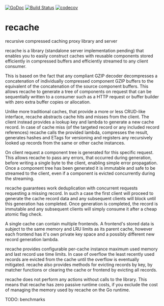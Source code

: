 [![GoDoc](https://godoc.org/github.com/bakape/recache?status.svg)](https://godoc.org/github.com/bakape/recache)
[![Build Status](https://travis-ci.org/bakape/recache.svg?branch=master)](https://travis-ci.org/bakape/recache)
[![codecov](https://codecov.io/gh/bakape/recache/branch/master/graph/badge.svg)](https://codecov.io/gh/bakape/recache)

# recache
recursive compressed caching proxy library and server

recache is a library (standalone server implementation pending) that enables you
to easily construct caches with reusable components stored efficiently in
compressed buffers and efficiently streamed to any client consumer.

This is based on the fact that any compliant GZIP decoder decompresses a
concatenation of individually compressed component GZIP buffers to the
equivalent of the concatenation of the source component buffers. This allows
recache to generate a tree of components on request that can be sequentially
written to a consumer such as a HTTP request or buffer builder with zero extra
buffer copies or allocation.

Unlike more traditional caches, that provide a more or less CRUD-like interface,
recache abstracts cache hits and misses from the client. The client instead
provides a lookup key and lambda to generate a new cache record.
In case of cache miss (of the targeted record or any included record references)
recache calls the provided lambda, compresses the result, generates hashes and
ETags for versioning and registers any recursively looked up records from the
same or other cache instances.

On client request a component tree is generated for this specific request.
This allows recache to pass any errors, that occurred during generation, before
writing a single byte to the client, enabling simple error propagation.
Once a component tree has been generated it is immutable and safe to be streamed
to the client, even if a component is evicted concurrently during the streaming.

recache guarantees work deduplication with concurrent requests requesting a
missing record. In such a case the first client will proceed to generate the
cache record data and any subsequent clients will block until this generation
has completed. Once generation is completed, the record is immutable and any
subsequent clients will simply consume it after a cheap atomic flag check.

A single cache can contain multiple frontends. A frontend's stored data is
subject to the same memory and LRU limits as its parent cache, however each
frontend has it's own private key space and a possibly different new record
generation lambda.

recache provides configurable per-cache instance maximum used memory and last
record use time limits. In case of overflow the least recently used records are
evicted from the cache until the overflow is eventually mitigated.
recache also provides methods for evicting records by key, by matcher functions
or clearing the cache or frontend by evicting all records.

recache does not perform any actions without calls to the library. This
means that recache has zero passive runtime costs, if you exclude the cost of
managing the memory used by recache on the Go runtime.

TODO: benchmarks

